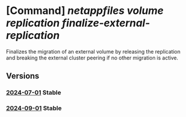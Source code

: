 # [Command] _netappfiles volume replication finalize-external-replication_

Finalizes the migration of an external volume by releasing the replication and breaking the external cluster peering if no other migration is active.

## Versions

### [2024-07-01](/Resources/mgmt-plane/L3N1YnNjcmlwdGlvbnMve30vcmVzb3VyY2Vncm91cHMve30vcHJvdmlkZXJzL21pY3Jvc29mdC5uZXRhcHAvbmV0YXBwYWNjb3VudHMve30vY2FwYWNpdHlwb29scy97fS92b2x1bWVzL3t9L2ZpbmFsaXplZXh0ZXJuYWxyZXBsaWNhdGlvbg==/2024-07-01.xml) **Stable**

<!-- mgmt-plane /subscriptions/{}/resourcegroups/{}/providers/microsoft.netapp/netappaccounts/{}/capacitypools/{}/volumes/{}/finalizeexternalreplication 2024-07-01 -->

### [2024-09-01](/Resources/mgmt-plane/L3N1YnNjcmlwdGlvbnMve30vcmVzb3VyY2Vncm91cHMve30vcHJvdmlkZXJzL21pY3Jvc29mdC5uZXRhcHAvbmV0YXBwYWNjb3VudHMve30vY2FwYWNpdHlwb29scy97fS92b2x1bWVzL3t9L2ZpbmFsaXplZXh0ZXJuYWxyZXBsaWNhdGlvbg==/2024-09-01.xml) **Stable**

<!-- mgmt-plane /subscriptions/{}/resourcegroups/{}/providers/microsoft.netapp/netappaccounts/{}/capacitypools/{}/volumes/{}/finalizeexternalreplication 2024-09-01 -->
